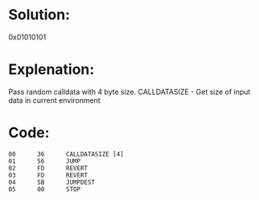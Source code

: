 # Solution:
0x01010101

# Explenation:
Pass random calldata with 4 byte size.
CALLDATASIZE - Get size of input data in current environment

# Code:
```
00      36      CALLDATASIZE [4]
01      56      JUMP
02      FD      REVERT
03      FD      REVERT
04      5B      JUMPDEST
05      00      STOP
```